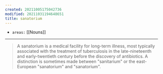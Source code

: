 ```yaml
---
created: 20211005175042736
modified: 20211031194648651
title: sanatorium
---
```


- `areas:` [[Nouns]]

---

> A sanatorium is a medical facility for long-term illness, most typically associated with the treatment of tuberculosis in the late-nineteenth and early-twentieth century before the discovery of antibiotics. A distinction is sometimes made between "sanitarium" or the east-European "sanatorium" and "sanatorium".
